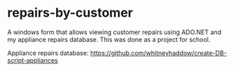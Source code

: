 # repairs-by-customer
A windows form that allows viewing customer repairs using ADO.NET and my appliance repairs database.
This was done as a project for school.

Appliance repairs database: https://github.com/whitneyhaddow/create-DB-script-appliances


